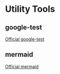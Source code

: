 # Utility Tools

## google-test

[Official google-test](https://google.github.io/googletest/)

## mermaid

[Official mermaid](https://mermaid-js.github.io/mermaid/#/)
